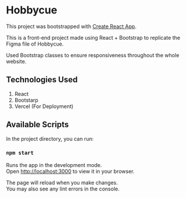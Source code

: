 # Hobbycue

This project was bootstrapped with [Create React App](https://github.com/facebook/create-react-app).

This is a front-end project made using React + Bootstrap to replicate the Figma file of Hobbycue.

Used Bootstrap classes to ensure responsiveness throughout the whole website.

## Technologies Used

1. React
2. Bootstarp
3. Vercel (For Deployment)

## Available Scripts

In the project directory, you can run:

### `npm start`

Runs the app in the development mode.\
Open [http://localhost:3000](http://localhost:3000) to view it in your browser.

The page will reload when you make changes.\
You may also see any lint errors in the console.
